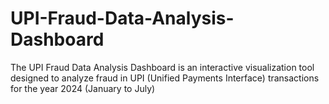 # UPI-Fraud-Data-Analysis-Dashboard
The UPI Fraud Data Analysis Dashboard is an interactive visualization tool designed to analyze fraud in UPI (Unified Payments Interface) transactions for the year 2024 (January to July)
